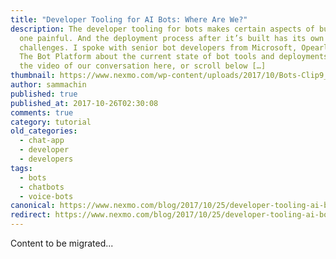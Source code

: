 ```yaml
---
title: "Developer Tooling for AI Bots: Where Are We?"
description: The developer tooling for bots makes certain aspects of building
  one painful. And the deployment process after it’s built has its own
  challenges. I spoke with senior bot developers from Microsoft, Opearlo, and
  The Bot Platform about the current state of bot tools and deployments. Watch
  the video of our conversation here, or scroll below […]
thumbnail: https://www.nexmo.com/wp-content/uploads/2017/10/Bots-Clip9_800x300.jpg
author: sammachin
published: true
published_at: 2017-10-26T02:30:08
comments: true
category: tutorial
old_categories:
  - chat-app
  - developer
  - developers
tags:
  - bots
  - chatbots
  - voice-bots
canonical: https://www.nexmo.com/blog/2017/10/25/developer-tooling-ai-bots
redirect: https://www.nexmo.com/blog/2017/10/25/developer-tooling-ai-bots
---
```

Content to be migrated...